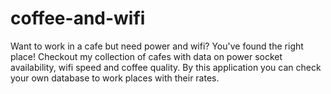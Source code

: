# coffee-and-wifi
Want to work in a cafe but need power and wifi? You've found the right place! Checkout my collection of cafes with data on power socket availability, wifi speed and coffee quality. By this application you can check your own database to work places with their rates.  
